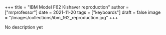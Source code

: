 +++
title = "IBM Model F62 Kishaver reproduction"
author = ["mrprofessor"]
date = 2021-11-20
tags = ["keyboards"]
draft = false
image = "/images/collections/ibm_f62_reproduction.jpg"
+++

No description yet
